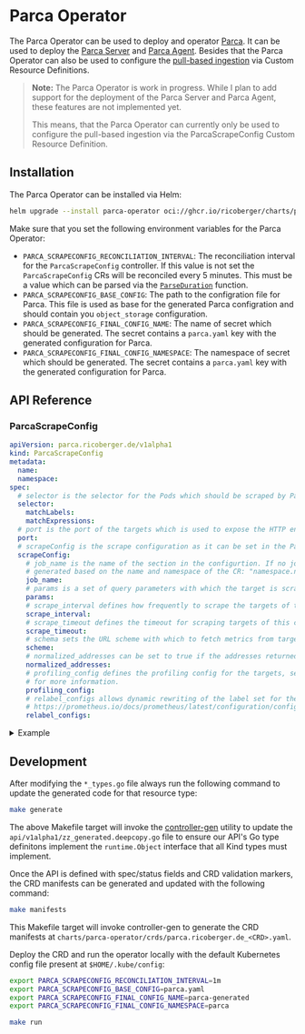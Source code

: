 # Parca Operator

The Parca Operator can be used to deploy and operator
[Parca](https://www.parca.dev). It can be used to deploy the
[Parca Server](https://www.parca.dev/docs/parca) and
[Parca Agent](https://www.parca.dev/docs/parca-agent). Besides that the Parca
Operator can also be used to configure the
[pull-based ingestion](https://www.parca.dev/docs/ingestion#pull-based) via
Custom Resource Definitions.

> **Note:** The Parca Operator is work in progress. While I plan to add support
> for the deployment of the Parca Server and Parca Agent, these features are not
> implemented yet.
>
> This means, that the Parca Operator can currently only be used to configure
> the pull-based ingestion via the ParcaScrapeConfig Custom Resource Definition.

## Installation

The Parca Operator can be installed via Helm:

```sh
helm upgrade --install parca-operator oci://ghcr.io/ricoberger/charts/parca-operator --version <VERSION>
```

Make sure that you set the following environment variables for the Parca
Operator:

- `PARCA_SCRAPECONFIG_RECONCILIATION_INTERVAL`: The reconciliation interval for
  the `ParcaScrapeConfig` controller. If this value is not set the
  `ParcaScrapeConfig` CRs will be reconciled every 5 minutes. This must be a
  value which can be parsed via the
  [`ParseDuration`](https://pkg.go.dev/time#ParseDuration) function.
- `PARCA_SCRAPECONFIG_BASE_CONFIG`: The path to the configration file for Parca.
  This file is used as base for the generated Parca configration and should
  contain you `object_storage` configuration.
- `PARCA_SCRAPECONFIG_FINAL_CONFIG_NAME`: The name of secret which should be
  generated. The secret contains a `parca.yaml` key with the generated
  configuration for Parca.
- `PARCA_SCRAPECONFIG_FINAL_CONFIG_NAMESPACE`: The namespace of secret which
  should be generated. The secret contains a `parca.yaml` key with the generated
  configuration for Parca.

## API Reference

### ParcaScrapeConfig

```yaml
apiVersion: parca.ricoberger.de/v1alpha1
kind: ParcaScrapeConfig
metadata:
  name:
  namespace:
spec:
  # selector is the selector for the Pods which should be scraped by Parca.
  selector:
    matchLabels:
    matchExpressions:
  # port is the port of the targets which is used to expose the HTTP endpoints.
  port:
  # scrapeConfig is the scrape configuration as it can be set in the Parca configuration.
  scrapeConfig:
    # job_name is the name of the section in the configurtion. If no job_name is provided, it will be automatically
    # generated based on the name and namespace of the CR: "namespace.name"
    job_name:
    # params is a set of query parameters with which the target is scraped.
    params:
    # scrape_interval defines how frequently to scrape the targets of this scrape config.
    scrape_interval:
    # scrape_timeout defines the timeout for scraping targets of this config.
    scrape_timeout:
    # schema sets the URL scheme with which to fetch metrics from targets.
    scheme:
    # normalized_addresses can be set to true if the addresses returned by the endpoints have already been normalized.
    normalized_addresses:
    # profiling_config defines the profiling config for the targets, see https://www.parca.dev/docs/ingestion#pull-based
    # for more information.
    profiling_config:
    # relabel_configs allows dynamic rewriting of the label set for the targets. See
    # https://prometheus.io/docs/prometheus/latest/configuration/configuration/#relabel_config for more information.
    relabel_configs:
```

<details>
<summary>Example</summary>

```yaml
apiVersion: parca.ricoberger.de/v1alpha1
kind: ParcaScrapeConfig
metadata:
  name: parca-server
  namespace: parca
spec:
  selector:
    matchLabels:
      app: parca-server
  port: 7070
  scrapeConfig:
    scrape_interval: 45s
    scrape_timeout: 60s
```

</details>

## Development

After modifying the `*_types.go` file always run the following command to update
the generated code for that resource type:

```sh
make generate
```

The above Makefile target will invoke the
[controller-gen](https://sigs.k8s.io/controller-tools) utility to update the
`api/v1alpha1/zz_generated.deepcopy.go` file to ensure our API's Go type
definitons implement the `runtime.Object` interface that all Kind types must
implement.

Once the API is defined with spec/status fields and CRD validation markers, the
CRD manifests can be generated and updated with the following command:

```sh
make manifests
```

This Makefile target will invoke controller-gen to generate the CRD manifests at
`charts/parca-operator/crds/parca.ricoberger.de_<CRD>.yaml`.

Deploy the CRD and run the operator locally with the default Kubernetes config
file present at `$HOME/.kube/config`:

```sh
export PARCA_SCRAPECONFIG_RECONCILIATION_INTERVAL=1m
export PARCA_SCRAPECONFIG_BASE_CONFIG=parca.yaml
export PARCA_SCRAPECONFIG_FINAL_CONFIG_NAME=parca-generated
export PARCA_SCRAPECONFIG_FINAL_CONFIG_NAMESPACE=parca

make run
```
